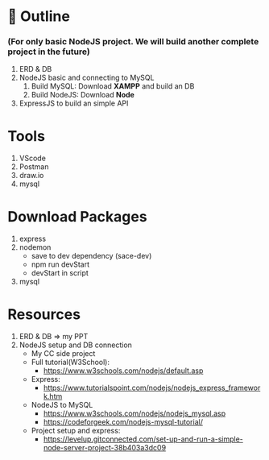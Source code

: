 # :pushpin: Outline
### (For only basic NodeJS project. We will build another complete project in the future)
1. ERD & DB
2. NodeJS basic and connecting to MySQL
    1. Build MySQL: Download **XAMPP** and build an DB
    2. Build NodeJS: Download **Node**
3. ExpressJS to build an simple API

# Tools
1. VScode
2. Postman
3. draw.io 
4. mysql

# Download Packages
1. express
2. nodemon 
    * save to dev dependency (sace-dev) 
    * npm run devStart
    * devStart in script
3. mysql

# Resources
1. ERD & DB => my PPT
2. NodeJS setup and DB connection
    * My CC side project
    * Full tutorial(W3School): 
        * https://www.w3schools.com/nodejs/default.asp
    * Express: 
        * https://www.tutorialspoint.com/nodejs/nodejs_express_framework.htm
    * NodeJS to MySQL
        * https://www.w3schools.com/nodejs/nodejs_mysql.asp
        * https://codeforgeek.com/nodejs-mysql-tutorial/
    * Project setup and express: 
        * https://levelup.gitconnected.com/set-up-and-run-a-simple-node-server-project-38b403a3dc09
